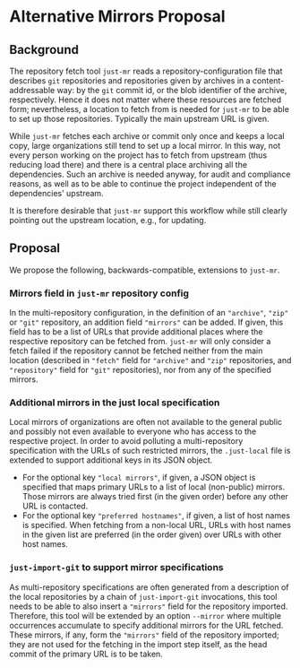 Alternative Mirrors Proposal
============================

Background
----------

The repository fetch tool `just-mr` reads a repository-configuration
file that describes `git` repositories and repositories given by
archives in a content-addressable way: by the `git` commit id, or
the blob identifier of the archive, respectively. Hence it does
not matter where these resources are fetched form; nevertheless,
a location to fetch from is needed for `just-mr` to be able to set
up those repositories. Typically the main upstream URL is given.

While `just-mr` fetches each archive or commit only once and keeps
a local copy, large organizations still tend to set up a local mirror.
In this way, not every person working on the project has to fetch
from upstream (thus reducing load there) and there is a central
place archiving all the dependencies. Such an archive is needed
anyway, for audit and compliance reasons, as well as to be able
to continue the project independent of the dependencies' upstream.

It is therefore desirable that `just-mr` support this workflow while
still clearly pointing out the upstream location, e.g., for updating.

Proposal
--------

We propose the following, backwards-compatible, extensions to
`just-mr`.

### Mirrors field in `just-mr` repository config

In the multi-repository configuration, in the definition of an
`"archive"`, `"zip"` or `"git"` repository, an addition field
`"mirrors"` can be added. If given, this field has to be a list
of URLs that provide additional places where the respective
repository can be fetched from. `just-mr` will only consider a fetch
failed if the repository cannot be fetched neither from the main
location (described in `"fetch"` field for `"archive"` and `"zip"`
repositories, and `"repository"` field for `"git"` repositories),
nor from any of the specified mirrors.

### Additional mirrors in the just local specification

Local mirrors of organizations are often not available to the
general public and possibly not even available to everyone who
has access to the respective project. In order to avoid polluting
a multi-repository specification with the URLs of such restricted
mirrors, the `.just-local` file is extended to support additional
keys in its JSON object.
- For the optional key `"local mirrors"`, if given, a JSON object
  is specified that maps primary URLs to a list of local (non-public)
  mirrors. Those mirrors are always tried first (in the given order)
  before any other URL is contacted.
- For the optional key `"preferred hostnames"`, if given, a list of
  host names is specified. When fetching from a non-local URL, URLs
  with host names in the given list are preferred (in the order
  given) over URLs with other host names.


### `just-import-git` to support mirror specifications

As multi-repository specifications are often generated from a
description of the local repositories by a chain of `just-import-git`
invocations, this tool needs to be able to also insert a `"mirrors"`
field for the repository imported. Therefore, this tool will be
extended by an option `--mirror` where multiple occurrences accumulate
to specify additional mirrors for the URL fetched. These mirrors,
if any, form the `"mirrors"` field of the repository imported; they
are not used for the fetching in the import step itself, as the
head commit of the primary URL is to be taken.
